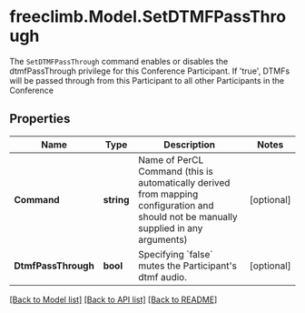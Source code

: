 # freeclimb.Model.SetDTMFPassThrough

The `SetDTMFPassThrough` command enables or disables the dtmfPassThrough privilege for this Conference Participant. If 'true', DTMFs will be passed through from this Participant to all other Participants in the Conference
## Properties

Name | Type | Description | Notes
------------ | ------------- | ------------- | -------------
**Command** | **string** | Name of PerCL Command (this is automatically derived from mapping configuration and should not be manually supplied in any arguments) | [optional] 
**DtmfPassThrough** | **bool** | Specifying &#x60;false&#x60; mutes the Participant&#39;s dtmf audio. | [optional] 

[[Back to Model list]](../README.md#documentation-for-models) [[Back to API list]](../README.md#documentation-for-api-endpoints) [[Back to README]](../README.md)

